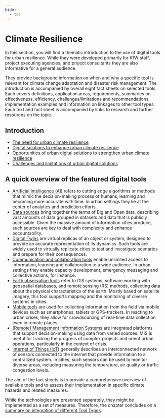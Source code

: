 ```yaml
---
hide:
  - toc
---
```


# Climate Resilience

In this section, you will find a thematic introduction to the use of digital tools for urban resilience. While they were developed primarily for KfW staff, project executing agencies, and project consultants they are also informative for a general audience.

They provide background information on when and why a specific tool is relevant for climate change adaptation and disaster risk management. The introduction is accompanied by overall eight fact sheets on selected tools. Each covers definitions, application areas, requirements, summaries on effectiveness, efficiency, challenges/limitations and recommendations, implementation examples and information on linkages to other tool types. Each text and fact sheet is accompanied by links to research and further resources on the topic.


## Introduction

- [The need for urban climate resilience](Introduction/intro.md)
- [Digital solutions to enhance urban climate resilience](Introduction/solutions-resilience.md)
- [Opportunities of urban digital solutions to strengthen urban climate resilience](Introduction/opportunities.md)
- [Challenges and limitations of urban digital solutions](Introduction/challenges.md)

## A quick overview of the featured digital tools

- [Artificial Intelligence (AI)](fact-sheets-cres/ai.md) refers to cutting edge algorithms or methods that mimic the decision-making process of humans, learning and becoming more accurate with time. In urban settings they lie at the center of analytics and prediction efforts. 
- [Data sources](fact-sheets-cres/data-sources.md) bring together the terms of Big and Open data, describing vast amounts of data grouped in datasets and data that is publicly accessible. Given the massive amount of information cities produce, such sources are key to deal with complexity and enhance accountability. 
- [Digital Twins](fact-sheets-cres/digital-twins.md) are virtual replicas of an object or system, designed to provide an accurate representation of its dynamics. Such tools are widely used to virtually replicate cities to test and investigate scenarios and prepare for their consequences. 
- [Communication and collaboration tools](fact-sheets-cres/communication.md) enable unlimited access to information, learning and collaboration to a wide audience. In urban settings they enable capacity development, emergency messaging and collective actions, for instance.
- [Earth observation tools](fact-sheets-cres/eot.md) refer to GIS systems, software working with geospatial databases, and remote sensing (RS) methods, collecting data about the physical characteristics of the earth. Mostly based on satellite imagery, this tool supports mapping and the monitoring of diverse systems in cities.
- [Mobile tools](fact-sheets-cres/mobile-tools.md) are used for collecting information from the field via mobile devices such as smartphones, tablets or GPS-trackers. In reacting to urban crises, they allow for crowdsourcing of real-time data collection even in remote places. 
- [(Remote) Management Information Systems](fact-sheets-cres/rmis-cres.md) are integrated platforms that support decision-making using data from varied sources. MIS is useful for tracking the progress of complex projects and orient urban operations, particularly in the context of crisis. 
- [Internet of Things (IoT)](fact-sheets-cres/iot.md) generally describes an interconnected network of sensors connected to the internet that provide information to a centralized system. In cities, such sensors can be used to monitor diverse areas, including measuring the temperature, air quality or traffic congestion levels. 

The aim of the fact sheets is to provide a comprehensive overview of available tools and to assess their implementation in specific climate hazards and related measures.

While the technologies are presented separately, they might be implemented as a set of measures. Therefore, the chapter concludes on a [summary on integration of different Tool Types](integration.md).

